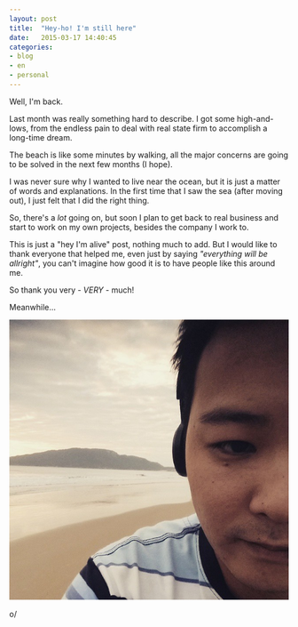 ```yaml
---
layout: post
title:  "Hey-ho! I'm still here"
date:   2015-03-17 14:40:45
categories:
- blog
- en
- personal
---
```


Well, I'm back.

Last month was really something hard to describe. I got some high-and-lows, from the endless pain to
deal with real state firm to accomplish a long-time dream.

The beach is like some minutes by walking, all the major concerns are going to be solved in the next
few months (I hope).

I was never sure why I wanted to live near the ocean, but it is just a matter of words and
explanations. In the first time that I saw the sea (after moving out), I just felt that I did the
right thing.

So, there's a *lot* going on, but soon I plan to get back to real business and start to work on my own
projects, besides the company I work to.

This is just a "hey I'm alive" post, nothing much to add. But I would like to thank everyone that
helped me, even just by saying _"everything will be allright"_, you can't imagine how good it is
to have people like this around me.

So thank you very - *VERY* - much!

Meanwhile...

![Biking at the beach](/assets/images/beach.jpg "Biking at the beach")


o/
